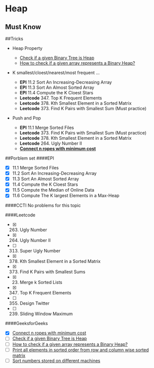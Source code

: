 # Heap 

## Must Know

##Tricks

* Heap Property
    - [Check if a given Binary Tree is Heap](http://www.geeksforgeeks.org/check-if-a-given-binary-tree-is-heap/)
    - [How to check if a given array represents a Binary Heap?](http://www.geeksforgeeks.org/how-to-check-if-a-given-array-represents-a-binary-heap/)

* K smallest/cloest/nearest/most frequent ...
    - **EPI** 11.2 Sort An Increasing-Decreasing Array
    - **EPI** 11.3 Sort An Almost Sorted Array
    - **EPI** 11.4 Compute the K Cloest Stars
    - **Leetcode** 347. Top K Frequent Elements
    - **Leetcode** 378. Kth Smallest Element in a Sorted Matrix
    - **Leetcode** 373. Find K Pairs with Smallest Sum (Must practice) 

* Push and Pop
    - **EPI** 11.1 Merge Sorted Files
    - **Leetcode** 373. Find K Pairs with Smallest Sum (Must practice) 
    - **Leetcode** 378. Kth Smallest Element in a Sorted Matrix
    - **Leetcode** 264. Ugly Number II
    - **[Connect n ropes with minimum cost](http://www.geeksforgeeks.org/connect-n-ropes-minimum-cost/)**

##Porblem set
####EPI
- [x] 11.1 Merge Sorted Files
- [x] 11.2 Sort An Increasing-Decreasing Array
- [x] 11.3 Sort An Almost Sorted Array
- [x] 11.4 Compute the K Cloest Stars
- [x] 11.5 Compute the Median of Online Data
- [x] 11.6 Compute The K largest Elements in a Max-Heap

####CCTI
No problems for this topic 

####Leetcode
- [x] 263. Ugly Number
- [x] 264. Ugly Number II
- [ ] 313. Super Ugly Number
- [x] 378. Kth Smallest Element in a Sorted Matrix
- [x] 373. Find K Pairs with Smallest Sums
- [x] 23. Merge k Sorted Lists
- [x] 347. Top K Frequent Elements
- [ ] 355. Design Twitter
- [ ] 239. Sliding Window Maximum


####GeeksforGeeks
- [x] [Connect n ropes with minimum cost](http://www.geeksforgeeks.org/connect-n-ropes-minimum-cost/)
- [ ] [Check if a given Binary Tree is Heap](http://www.geeksforgeeks.org/check-if-a-given-binary-tree-is-heap/)
- [ ] [How to check if a given array represents a Binary Heap?](http://www.geeksforgeeks.org/how-to-check-if-a-given-array-represents-a-binary-heap/)
- [ ] [Print all elements in sorted order from row and column wise sorted matrix](http://www.geeksforgeeks.org/print-elements-sorted-order-row-column-wise-sorted-matrix/)
- [ ] [Sort numbers stored on different machines](http://www.geeksforgeeks.org/sort-numbers-stored-on-different-machines/)
